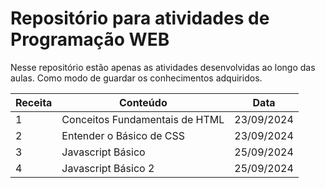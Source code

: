 # Repositório para atividades de Programação WEB

Nesse repositório estão apenas as atividades desenvolvidas ao longo das aulas. Como modo de guardar os conhecimentos adquiridos.

| Receita | Conteúdo                       | Data       |
| ------- | ------------------------------ | ---------- |
| 1       | Conceitos Fundamentais de HTML | 23/09/2024 |
| 2       | Entender o Básico de CSS       | 23/09/2024 |
| 3       | Javascript Básico              | 25/09/2024 |
| 4       | Javascript Básico 2            | 25/09/2024 |
